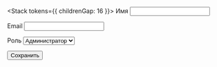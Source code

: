 <Stack tokens={{ childrenGap: 16 }}>
  <Label htmlFor="name">Имя</Label>
  <Input id="name" />
  
  <Label htmlFor="email">Email</Label>
  <Input id="email" type="email" />
  
  <Label htmlFor="role">Роль</Label>
  <Select id="role">
    <option value="admin">Администратор</option>
    <option value="user">Пользователь</option>
  </Select>
  
  <Checkbox label="Согласен с условиями" />
  
  <RadioGroup>
    <Radio value="option1" label="Опция 1" />
    <Radio value="option2" label="Опция 2" />
  </RadioGroup>
  
  <Button appearance="primary">Сохранить</Button>
</Stack>